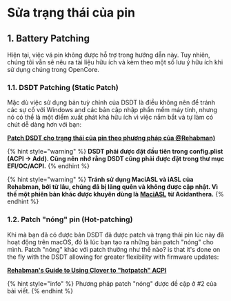 # Sửa trạng thái của pin



## 1. Battery Patching

Hiện tại, việc vá pin không được hỗ trợ trong hướng dẫn này. Tuy nhiên, chúng tôi vẫn sẽ nêu ra tài liệu hữu ích và kèm theo một số lưu ý hữu ích khi sử dụng chúng trong OpenCore.

### 1.1. DSDT Patching \(Static Patch\)

Mặc dù việc sử dụng bản tuỳ chỉnh của DSDT là điều không nên để tránh các sự cố với Windows and các bản cập nhập phần mềm máy tính, nhưng nó có thể là một điểm xuất phát khá hữu ích vì việc nắm bắt và tự làm có chút dễ dàng hơn với bạn:‌

[**Patch DSDT cho trạng thái của pin theo phương pháp của @Rehabman\)**](../nhung-lien-ket-ngoai-duoc-dich-de-ho-tro-cho-bai-huong-dan/patch-dsdt-cho-trang-thai-cua-pin.md)

{% hint style="warning" %}
**DSDT phải được đặt đầu tiên trong config.plist \(ACPI -&gt; Add\). Cũng nên nhớ rằng DSDT cũng phải được đặt trong thư mục EFI/OC/ACPI.**
{% endhint %}

{% hint style="warning" %}
**Tránh sử dụng MaciASL và iASL của Rehabman, bởi từ lâu, chúng đã bị lãng quên và không được cập nhật. Vì thế một phiên bản khác được khuyên dùng là** [**MaciASL**](https://github.com/acidanthera/MaciASL/releases) **từ Acidanthera.**
{% endhint %}

### 1.2. Patch "nóng" pin \(Hot-patching\) <a id="battery-hot-patching"></a>

Khi mà bạn đã có được bản DSDT đã được patch và trạng thái pin lúc này đã hoạt động trên macOS, đó là lúc bạn tạo ra những bản patch "nóng" cho mình. Patch "nóng" khác với patch thường như thế nào? is that it's done on the fly with the DSDT allowing for greater flexibility with firmware updates:

[**Rehabman's Guide to Using Clover to "hotpatch" ACPI**](https://www.tonymacx86.com/threads/guide-using-clover-to-hotpatch-acpi.200137/)

{% hint style="info" %}
Phương pháp patch "nóng" được đề cập ở \#2 của bài viết.
{% endhint %}




